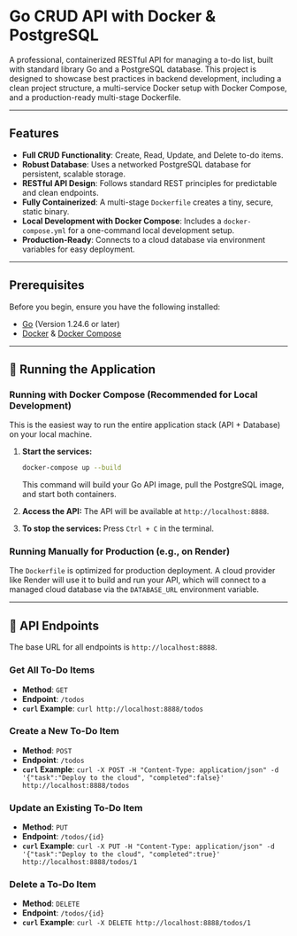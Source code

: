 # Go CRUD API with Docker & PostgreSQL

A professional, containerized RESTful API for managing a to-do list, built with standard library Go and a PostgreSQL database. This project is designed to showcase best practices in backend development, including a clean project structure, a multi-service Docker setup with Docker Compose, and a production-ready multi-stage Dockerfile.

---

## Features

- **Full CRUD Functionality**: Create, Read, Update, and Delete to-do items.
- **Robust Database**: Uses a networked PostgreSQL database for persistent, scalable storage.
- **RESTful API Design**: Follows standard REST principles for predictable and clean endpoints.
- **Fully Containerized**: A multi-stage `Dockerfile` creates a tiny, secure, static binary.
- **Local Development with Docker Compose**: Includes a `docker-compose.yml` for a one-command local development setup.
- **Production-Ready**: Connects to a cloud database via environment variables for easy deployment.

---

## Prerequisites

Before you begin, ensure you have the following installed:
- [Go](https://go.dev/doc/install) (Version 1.24.6 or later)
- [Docker](https://docs.docker.com/get-docker/) & [Docker Compose](https://docs.docker.com/compose/install/)

---

## 🚀 Running the Application

### Running with Docker Compose (Recommended for Local Development)

This is the easiest way to run the entire application stack (API + Database) on your local machine.

1.  **Start the services:**
    ```bash
    docker-compose up --build
    ```
    This command will build your Go API image, pull the PostgreSQL image, and start both containers.

2.  **Access the API:**
    The API will be available at `http://localhost:8888`.

3.  **To stop the services:**
    Press `Ctrl + C` in the terminal.

### Running Manually for Production (e.g., on Render)

The `Dockerfile` is optimized for production deployment. A cloud provider like Render will use it to build and run your API, which will connect to a managed cloud database via the `DATABASE_URL` environment variable.

---

## 📖 API Endpoints

The base URL for all endpoints is `http://localhost:8888`.

### Get All To-Do Items

- **Method**: `GET`
- **Endpoint**: `/todos`
- **`curl` Example**: `curl http://localhost:8888/todos`

### Create a New To-Do Item

- **Method**: `POST`
- **Endpoint**: `/todos`
- **`curl` Example**: `curl -X POST -H "Content-Type: application/json" -d '{"task":"Deploy to the cloud", "completed":false}' http://localhost:8888/todos`

### Update an Existing To-Do Item

- **Method**: `PUT`
- **Endpoint**: `/todos/{id}`
- **`curl` Example**: `curl -X PUT -H "Content-Type: application/json" -d '{"task":"Deploy to the cloud", "completed":true}' http://localhost:8888/todos/1`

### Delete a To-Do Item

- **Method**: `DELETE`
- **Endpoint**: `/todos/{id}`
- **`curl` Example**: `curl -X DELETE http://localhost:8888/todos/1`